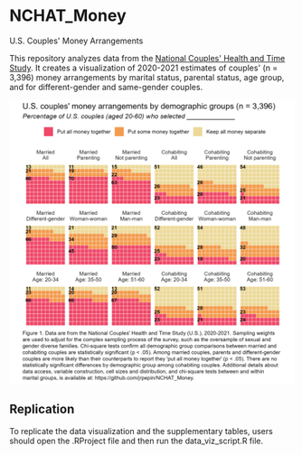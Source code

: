 # NCHAT_Money
U.S. Couples' Money Arrangements
  
This repository analyzes data from the [National Couples' Health and Time Study](https://www.icpsr.umich.edu/web/DSDR/studies/38417).
It creates a visualization of 2020-2021 estimates of couples' (n = 3,396) money arrangements 
by marital status, parental status, age group, and for different-gender and same-gender couples.  

![Figure of U.S. couples' money arrangements](https://github.com/jrpepin/NCHAT_Money/blob/master/waffle.png)

  
<p>  

## Replication
To replicate the data visualization and the supplementary tables, users should open the .RProject file and then run the data_viz_script.R file.
